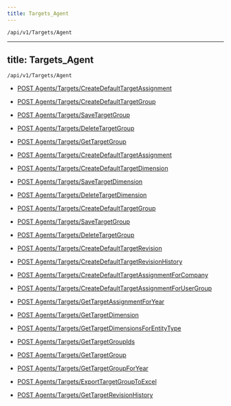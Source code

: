 ```yaml
---
title: Targets_Agent
---
```


```http
/api/v1/Targets/Agent
```

---
title: Targets_Agent
---

```http
/api/v1/Targets/Agent
```




* [POST Agents/Targets/CreateDefaultTargetAssignment](v1TargetsAgent_CreateDefaultTargetAssignment.md)

* [POST Agents/Targets/CreateDefaultTargetGroup](v1TargetsAgent_CreateDefaultTargetGroup.md)

* [POST Agents/Targets/SaveTargetGroup](v1TargetsAgent_SaveTargetGroup.md)

* [POST Agents/Targets/DeleteTargetGroup](v1TargetsAgent_DeleteTargetGroup.md)

* [POST Agents/Targets/GetTargetGroup](v1TargetsAgent_GetTargetGroup.md)


* [POST Agents/Targets/CreateDefaultTargetAssignment](v1TargetsAgent_CreateDefaultTargetAssignment.md)

* [POST Agents/Targets/CreateDefaultTargetDimension](v1TargetsAgent_CreateDefaultTargetDimension.md)

* [POST Agents/Targets/SaveTargetDimension](v1TargetsAgent_SaveTargetDimension.md)

* [POST Agents/Targets/DeleteTargetDimension](v1TargetsAgent_DeleteTargetDimension.md)

* [POST Agents/Targets/CreateDefaultTargetGroup](v1TargetsAgent_CreateDefaultTargetGroup.md)

* [POST Agents/Targets/SaveTargetGroup](v1TargetsAgent_SaveTargetGroup.md)

* [POST Agents/Targets/DeleteTargetGroup](v1TargetsAgent_DeleteTargetGroup.md)

* [POST Agents/Targets/CreateDefaultTargetRevision](v1TargetsAgent_CreateDefaultTargetRevision.md)

* [POST Agents/Targets/CreateDefaultTargetRevisionHistory](v1TargetsAgent_CreateDefaultTargetRevisionHistory.md)

* [POST Agents/Targets/CreateDefaultTargetAssignmentForCompany](v1TargetsAgent_CreateDefaultTargetAssignmentForCompany.md)

* [POST Agents/Targets/CreateDefaultTargetAssignmentForUserGroup](v1TargetsAgent_CreateDefaultTargetAssignmentForUserGroup.md)

* [POST Agents/Targets/GetTargetAssignmentForYear](v1TargetsAgent_GetTargetAssignmentForYear.md)

* [POST Agents/Targets/GetTargetDimension](v1TargetsAgent_GetTargetDimension.md)

* [POST Agents/Targets/GetTargetDimensionsForEntityType](v1TargetsAgent_GetTargetDimensionsForEntityType.md)

* [POST Agents/Targets/GetTargetGroupIds](v1TargetsAgent_GetTargetGroupIds.md)

* [POST Agents/Targets/GetTargetGroup](v1TargetsAgent_GetTargetGroup.md)

* [POST Agents/Targets/GetTargetGroupForYear](v1TargetsAgent_GetTargetGroupForYear.md)

* [POST Agents/Targets/ExportTargetGroupToExcel](v1TargetsAgent_ExportTargetGroupToExcel.md)

* [POST Agents/Targets/GetTargetRevisionHistory](v1TargetsAgent_GetTargetRevisionHistory.md)